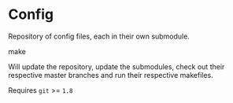 # Config

Repository of config files, each in their own submodule.

   make

Will update the repository, update the submodules, check out their
respective master branches and run their respective makefiles.

Requires `git` >= `1.8`
